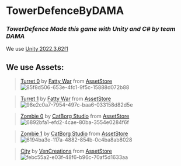 # TowerDefenceByDAMA
### _TowerDefence Made this game with Unity and C# by team DAMA_

We use [Unity 2022.3.62f1](https://unity.com/releases/editor/whats-new/2022.3.62)

## We use Assets:
> [Turret 0](https://assetstore.unity.com/packages/3d/props/weapons/fatty-poly-turret-free-155251?srsltid=AfmBOorN_kPHp8g3GPHmib5c34bJCWCrenQnLUhfisZI1fxf4TxD63eV) by [Fatty War](https://assetstore.unity.com/publishers/20541) from [AssetStore](https://assetstore.unity.com/)
![85f8d506-653e-4fc1-9f5c-15888d072b88](https://github.com/user-attachments/assets/53e57e7e-7cfe-4354-9d66-be28aa5b2e12)

> [Turret 1](https://assetstore.unity.com/packages/3d/props/weapons/fatty-poly-turret-part-2-free-159989) by [Fatty War](https://assetstore.unity.com/publishers/20541) from [AssetStore](https://assetstore.unity.com/)
![98e2c0a7-7954-497c-baa6-033158d82d5e](https://github.com/user-attachments/assets/05ce3ddf-3a30-42bf-b084-007731312710)

>[Zombie 0](https://assetstore.unity.com/packages/3d/characters/humanoids/3d-characters-zombie-city-streets-lowpoly-pack-lite-277409) by [CatBorg Studio](https://assetstore.unity.com/publishers/73022) from [AssetStore](https://assetstore.unity.com/)
![6892bfa1-efd2-4cae-80ba-3554e0284f6f](https://github.com/user-attachments/assets/55d4fd98-7c4c-49e4-b838-c71ad463b3f4)

>[Zombie 1](https://assetstore.unity.com/packages/3d/characters/3d-characters-zombie-hospital-lowpoly-pack-lite-274047) by [CatBorg Studio](https://assetstore.unity.com/publishers/73022) from [AssetStore](https://assetstore.unity.com/)
![6194ba3e-117a-4882-854b-0c4ba8ab8028](https://github.com/user-attachments/assets/9a02477d-a15c-4716-bdca-06bac4773f92)

>[City](https://assetstore.unity.com/packages/3d/environments/simplepoly-city-low-poly-assets-58899) by [VenCreations](https://assetstore.unity.com/publishers/19573) from [AssetStore](https://assetstore.unity.com/)
![febc55a2-e03f-48f6-b96c-70af5d1633aa](https://github.com/user-attachments/assets/320acf0d-cf61-43a3-b0c3-32ec9ad1306d)
